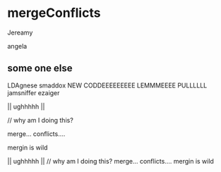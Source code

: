 # mergeConflicts

Jereamy

angela

## some one else

LDAgnese
smaddox
NEW CODDEEEEEEEEE 
LEMMMEEEE PULLLLLL
jamsniffer
ezaiger


|| ughhhhh ||

// why am I doing this?

merge... conflicts....

mergin is wild

|| ughhhhh ||
// why am I doing this?
merge... conflicts....
mergin is wild
